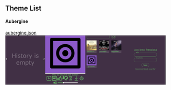 ## Theme List
#### Aubergine
[aubergine.json](themes/aubergine/aubergine.json)
<img src="themes/aubergine/aubergine.png" />
